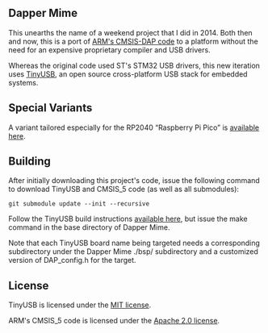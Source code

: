 ## Dapper Mime

This unearths the name of a weekend project that I did in 2014.  Both then and now, this is a port of [ARM's CMSIS-DAP code](https://github.com/arm-software/CMSIS_5) to a platform without the need for an expensive proprietary compiler and USB drivers.

Whereas the original code used ST's STM32 USB drivers, this new iteration uses [TinyUSB](https://github.com/hathach/tinyusb), an open source cross-platform USB stack for embedded systems.

## Special Variants

A variant tailored especially for the RP2040 “Raspberry Pi Pico” is [available here](https://github.com/majbthrd/pico-debug).

## Building

After initially downloading this project's code, issue the following command to download TinyUSB and CMSIS_5 code (as well as all submodules):

```
git submodule update --init --recursive
```

Follow the TinyUSB build instructions [available here](https://github.com/hathach/tinyusb/tree/master/docs), but issue the make command in the base directory of Dapper Mime.

Note that each TinyUSB board name being targeted needs a corresponding subdirectory under the Dapper Mime ./bsp/ subdirectory and a customized version of DAP_config.h for the target.

## License

TinyUSB is licensed under the [MIT license](https://opensource.org/licenses/MIT).

ARM's CMSIS_5 code is licensed under the [Apache 2.0 license](https://opensource.org/licenses/Apache-2.0).


